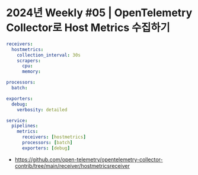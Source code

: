 # 2024년 Weekly #05 | OpenTelemetry Collector로 Host Metrics 수집하기

```yaml
receivers:
  hostmetrics:
    collection_interval: 30s
    scrapers:
      cpu:
      memory:

processors:
  batch:

exporters:
  debug:
    verbosity: detailed

service:
  pipelines:
    metrics:
      receivers: [hostmetrics]
      processors: [batch]
      exporters: [debug]
```
- https://github.com/open-telemetry/opentelemetry-collector-contrib/tree/main/receiver/hostmetricsreceiver